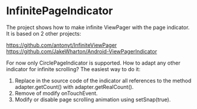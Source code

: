 InfinitePageIndicator
=====================

The project shows how to make infinite ViewPager with the page indicator.
It is based on 2 other projects:

https://github.com/antonyt/InfiniteViewPager <br>
https://github.com/JakeWharton/Android-ViewPagerIndicator

For now only CirclePageIndicator is supported. How to adapt any other indicator for infinite scrolling? The easiest way to do it:<br>
1) Replace in the source code of the indicator all references to the method adapter.getCount() with adapter.getRealCount().<br>
2) Remove of modify onTouchEvent.<br>
3) Modify or disable page scrolling animation using setSnap(true).

